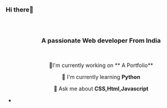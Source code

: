 ### Hi there👋
<img align="right" scr="https://visitor-badge.laobi.icu/badge?page_id=Bhattswati1304.Bhattswati1304"/>

<h1 align="center">
 <a href="https://git.io/typing-svg">
 <img scr="https://readme-typing-svg.herokuapp.com/?
 font=Righteous&size=35&center=true&vCenter=true&width=500height=70&duration=4000lines=Hi+There!+👋;I'm+Swati+Bhatt!;"/>
 </a>
</h1>

   <h3 align="center">A passionate Web developer From India </h3>

   <br/>

   <div align="center">

   🔭I'm currently working on ** A Portfolio**

   🌱 I'm currently learning **Python**

   💭 Ask me about **CSS,Html,Javascript**

   </div>

   

   
 

-
<!---
Bhattswati1304/Bhattswati1304 is a ✨ special ✨ repository because its `README.md` (this file) appears on your GitHub profile.
You can click the Preview link to take a look at your changes.
--->
